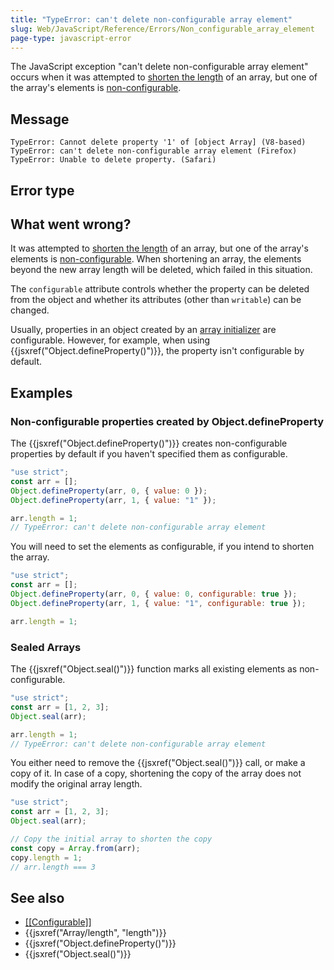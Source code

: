 ```yaml
---
title: "TypeError: can't delete non-configurable array element"
slug: Web/JavaScript/Reference/Errors/Non_configurable_array_element
page-type: javascript-error
---
```




The JavaScript exception "can't delete non-configurable array element" occurs when it
was attempted to [shorten the length](/Web/JavaScript/Reference/Global_Objects/Array/length#shortening_an_array)
of an array, but one of the array's elements is [non-configurable](/Web/JavaScript/Data_structures#properties).

## Message

```plain
TypeError: Cannot delete property '1' of [object Array] (V8-based)
TypeError: can't delete non-configurable array element (Firefox)
TypeError: Unable to delete property. (Safari)
```

## Error type



## What went wrong?

It was attempted to [shorten the length](/Web/JavaScript/Reference/Global_Objects/Array/length#shortening_an_array)
of an array, but one of the array's elements is [non-configurable](/Web/JavaScript/Data_structures#properties).
When shortening an array, the elements beyond the new array length will be deleted,
which failed in this situation.

The `configurable` attribute controls whether the property can be deleted
from the object and whether its attributes (other than `writable`) can be
changed.

Usually, properties in an object created by an [array initializer](/Web/JavaScript/Guide/Grammar_and_types#array_literals) are configurable. However, for example, when using {{jsxref("Object.defineProperty()")}}, the property isn't configurable by default.

## Examples

### Non-configurable properties created by Object.defineProperty

The {{jsxref("Object.defineProperty()")}} creates non-configurable properties by
default if you haven't specified them as configurable.

```js example-bad
"use strict";
const arr = [];
Object.defineProperty(arr, 0, { value: 0 });
Object.defineProperty(arr, 1, { value: "1" });

arr.length = 1;
// TypeError: can't delete non-configurable array element
```

You will need to set the elements as configurable, if you intend to shorten the array.

```js example-good
"use strict";
const arr = [];
Object.defineProperty(arr, 0, { value: 0, configurable: true });
Object.defineProperty(arr, 1, { value: "1", configurable: true });

arr.length = 1;
```

### Sealed Arrays

The {{jsxref("Object.seal()")}} function marks all existing elements as
non-configurable.

```js example-bad
"use strict";
const arr = [1, 2, 3];
Object.seal(arr);

arr.length = 1;
// TypeError: can't delete non-configurable array element
```

You either need to remove the {{jsxref("Object.seal()")}} call, or make a copy of it.
In case of a copy, shortening the copy of the array does not modify the original array
length.

```js example-good
"use strict";
const arr = [1, 2, 3];
Object.seal(arr);

// Copy the initial array to shorten the copy
const copy = Array.from(arr);
copy.length = 1;
// arr.length === 3
```

## See also

- [\[\[Configurable\]\]](/Web/JavaScript/Data_structures#properties)
- {{jsxref("Array/length", "length")}}
- {{jsxref("Object.defineProperty()")}}
- {{jsxref("Object.seal()")}}
